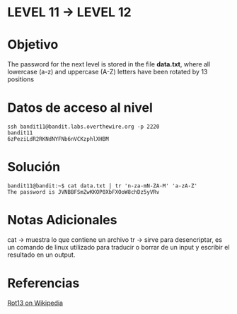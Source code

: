 # LEVEL 11 → LEVEL 12

# Objetivo
The password for the next level is stored in the file **data.txt**, where all lowercase (a-z) and uppercase (A-Z) letters have been rotated by 13 positions
# Datos de acceso al nivel
```
ssh bandit11@bandit.labs.overthewire.org -p 2220
bandit11
6zPeziLdR2RKNdNYFNb6nVCKzphlXHBM
```
# Solución
```
bandit11@bandit:~$ cat data.txt | tr 'n-za-mN-ZA-M' 'a-zA-Z'
The password is JVNBBFSmZwKKOP0XbFXOoW8chDz5yVRv
```
# Notas Adicionales
cat → muestra lo que contiene un archivo
tr → sirve para desencriptar, es un comando de linux utilizado para traducir o borrar de un input y escribir el resultado en un output.
# Referencias
[Rot13 on Wikipedia](https://en.wikipedia.org/wiki/Rot13)